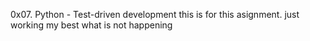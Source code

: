 
0x07. Python - Test-driven development
this is for this asignment. just working my best
what is not happening
